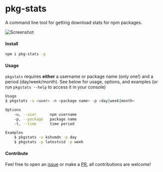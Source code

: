 # pkg-stats
A command line tool for getting download stats for npm packages.

![Screenshot](http://i.imgur.com/hPTia8j.png)

#### Install

```bash
npm i pkg-stats -g
```

#### Usage

`pkgstats` requires __either__ a username or package name (only one!) and a period (day/week/month). See below for usage, options, and examples (or run `pkgstats --help` to access it in your console)

```bash
Usage
$ pkgstats -u <user> -n <package name> -p <day|week|month>

Options
    -u, --user      npm username
    -p, --package   package name
    -t, --time      time period

Examples
    $ pkgstats -u kshvmdn -p day
    $ pkgstats -p latestvid -p week
```

#### Contribute

Feel free to open an [issue](https://github.com/kshvmdn/pkg-stats/issues) or make a [PR](https://github.com/kshvmdn/pkg-stats/pulls), all contributions are welcome!

